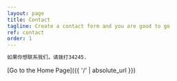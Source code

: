 ```yaml
---
layout: page
title: Contact
tagline: Create a contact form and you are good to go
ref: contact
order: 1
---
```

```markdown
如果你想联系我们，请拨打34245.
```

[Go to the Home Page]({{ '/' | absolute_url }})
